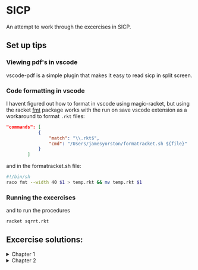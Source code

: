 # SICP

An attempt to work through the excercises in SICP.

## Set up tips

### **Viewing pdf's in vscode**

vscode-pdf is a simple plugin that makes it easy to read sicp in split screen.

### **Code formatting in vscode**

I havent figured out how to format in vscode using magic-racket, but using the racket [fmt](https://pkgs.racket-lang.org/package/fmt) package works with the run on save vscode extension as a workaround to format `.rkt` files:

```json
"commands": [
            {
                "match": "\\.rkt$",
                "cmd": "/Users/jamesyorston/formatracket.sh ${file}"
            }
        ]
```

and in the formatracket.sh file:

```bash
#!/bin/sh
raco fmt --width 40 $1 > temp.rkt && mv temp.rkt $1
```

### **Running the excercises**

and to run the procedures

```bash
racket sqrrt.rkt
```

## Excercise solutions:

<details>
  <summary> Chapter 1 </summary>

- [Exercise 1.1: Basics of Lisp/Scheme Expressions](Chapter1/exercises/ex1-1.md)
- [Exercise 1.2: Complex Expressions and Operator Precedence](Chapter1/exercises/ex1-2.md)
- [Exercise 1.3: Defining and Calling Simple Functions](Chapter1/exercises/ex1-3.md)
- [Exercise 1.4: Understanding Control Flow and Conditionals](Chapter1/exercises/ex1-4.md)
- [Exercise 1.5: Exploring Evaluation Strategies: Applicative vs. Normal Order](Chapter1/exercises/ex1-5.md)
- [Exercise 1.6: Understanding Recursive Procedures](Chapter1/exercises/ex1-6.md)
- [Exercise 1.7: Improving Algorithms: Square Root Approximation](Chapter1/exercises/ex1-7.md)
- [Exercise 1.8: Implementing Newton's Method for Cube Roots](Chapter1/exercises/ex1-8.md)
- [Exercise 1.9: Recursive vs. Iterative Process in Function Definitions](Chapter1/exercises/ex1-9.md)
- [Exercise 1.10: Analyzing Recursive Functions and Computational Complexity](Chapter1/exercises/ex1-10.md)
- [Exercise 1.11: Writing Recursive and Iterative Functions for Series](Chapter1/exercises/ex1-11.md)
- [Exercise 1.12: Implementing the Pascal's Triangle](Chapter1/exercises/ex1-12.md)
- [Exercise 1.13: Proving Properties of Recursive Sequences: Fibonacci Sequence](Chapter1/exercises/ex1-13.md)
- [Exercise 1.14: Analyzing the "count-change" Procedure](Chapter1/exercises/ex1-14.md)
- [Exercise 1.15: Approximating the Cube Root](Chapter1/exercises/ex1-15.md)
- [Exercise 1.16: Improving the Approximation of the Square Root](Chapter1/exercises/ex1-16.md)
- [Exercise 1.17: Expanding the Exponentiation Function](Chapter1/exercises/ex1-17.md)
- [Exercise 1.18: Logarithmic iterative multiplication procedure](Chapter1/exercises/ex1-18.md)
- [Exercise 1.19: Algorithm to compute the Fibonacci numbers using an iterative process efficiently](Chapter1/exercises/ex1-19.md)
- [Exercise 1.20: The Impact of Evaluation Strategies on Procedure Efficiency](Chapter1/exercises/ex1-20.md)
- [Exercise 1.21: Find the smallest divisor](Chapter1/exercises/ex1-21.md)
- [Exercise 1.22: Use the smallest-divisor procedure to find the smallest divisors](Chapter1/exercises/ex1-22.md)
- [Exercise 1.23: Optimise the smallest-divisor procedure](Chapter1/exercises/ex1-23.md)
- [Exercise 1.24: The Fermat Test](Chapter1/exercises/ex1-24.md)
- [Exercise 1.25: `expmod` using `fast-expt` and large intermediataries](Chapter1/exercises/ex1-25.md)
- [Exercise 1.26: Linear and logarithmic procedures](Chapter1/exercises/ex1-26.md)
- [Exercise 1.27: Carmichael numbers](Chapter1/exercises/ex1-27.md)
- [Exercise 1.28: Miller-rabin test for primality](Chapter1/exercises/ex1-28.md)
- [Exercise 1.29: Simpsons Rule](Chapter1/exercises/ex1-29.md)
- [Exercise 1.30: Iterative recursion for numerical integration](Chapter1/exercises/ex1-30.md)
- [Exercise 1.31: Iterative and recursive product procedures](Chapter1/exercises/ex1-31.md)
- [Exercise 1.32: Create recursive and iterative general accumulate procedure](Chapter1/exercises/ex1-32.md)
- [Exercise 1.33: Adding conditionals to the iterative general accumulate procedures](Chapter1/exercises/ex1-33.md)
- [Exercise 1.34: Constructing Procedures Using Lambda](Chapter1/exercises/ex1-34.md)
- [Exercise 1.35: Golden Ratio fixed point procedure](Chapter1/exercises/ex1-35.md)
- [Exercise 1.36: Using the fixed point procedure with logarithms](Chapter1/exercises/ex1-36.md)
- [Exercise 1.37: Infinite continued fractions with let](Chapter1/exercises/ex1-37.md)
- [Exercise 1.38: Euler's Continued Fraction Expansion](Chapter1/exercises/ex1-38.md)
- [Exercise 1.39: Lamberts tangent function](Chapter1/exercises/ex1-39.md)
- [Exercise 1.40: Cubic producure with newtons method](Chapter1/exercises/ex1-40.md)
- [Exercise 1.41: Double procedure to apply a procedure twice](Chapter1/exercises/ex1-41.md)
- [Exercise 1.42: Compose function for simple composition](Chapter1/exercises/ex1-42.md)
- [Exercise 1.43: Repeated functional composition](Chapter1/exercises/ex1-43.md)
- [Exercise 1.44: N-Fold Smoothing of a Function](Chapter1/exercises/ex1-44.md)
- [Exercise 1.45: Finding nth Roots with Fixed-Point Iteration and Average Damping](Chapter1/exercises/ex1-45.md)
- [Exercise 1.46: Iterative improvement function](Chapter1/exercises/ex1-46.md)

</details>

<details>
  <summary> Chapter 2 </summary>

- [Exercise 2.1: Make a rational constructor](Chapter2/exercises/ex2-1.md)
- [Exercise 2.2: Calculating Midpoint of a Segment in Scheme](Chapter2/exercises/ex2-2.md)
- [Exercise 2.3: Create rectangles](Chapter2/exercises/ex2-3.md)
- [Exercise 2.4: Alternative CDR and CAR functions](Chapter2/exercises/ex2-4.md)
- [Exercise 2.5: Cons, Car and CDR functions for $2^{a}3^{b}$ ](Chapter2/exercises/ex2-5.md)
- [Exercise 2.6: Defining one and two using _church calculus_ ](Chapter2/exercises/ex2-6.md)
- [Exercise 2.7: Define upper and lower bound selectors](Chapter2/exercises/ex2-7.md)
- [Exercise 2.8: Define a procedure to calculate the difference between two `intervals`](Chapter2/exercises/ex2-8.md)
- [Exercise 2.9: width of `intervals`](Chapter2/exercises/ex2-9.md)
- [Exercise 2.10: Divide by zero error handling for interval division](Chapter2/exercises/ex2-10.md)
- [Exercise 2.11: Testing different scenarios for `mul-interval`](Chapter2/exercises/ex2-11.md)
- [Exercise 2.12: `make-center-percent` interval constructor](Chapter2/exercises/ex2-12.md)
- [Exercise 2.13: Approximate percentage tolerance of the product of two intervals](Chapter2/exercises/ex2-13.md)
- [Exercise 2.14: Investigating the ambiguity of interval arithmetic](Chapter2/exercises/ex2-14.md)
- [Exercise 2.15: Analyzing the Precision of Equivalent Algebraic Expressions in Interval Arithmetic ](Chapter2/exercises/ex2-15.md)
- [Exercise 2.16: Challenges and Limitations of Interval Arithmetic](Chapter2/exercises/ex2-16.md)
- [Exercise 2.17: Last pair procedure](Chapter2/exercises/ex2-17.md)
- [Exercise 2.18: List reverse procedure](Chapter2/exercises/ex2-18.md)
- [Exercise 2.19: modifying the count-change procedure to handle currency denominations](Chapter2/exercises/ex2-19.md)
- [Exercise 2.20: Using dot-tail notation with procedures](Chapter2/exercises/ex2-20.md)
- [Exercise 2.21: Using map to square a list of integers](Chapter2/exercises/ex2-21.md)
- [Exercise 2.22: List construction with iteration](Chapter2/exercises/ex2-22.md)
- [Exercise 2.23: `for-each` procedure](Chapter2/exercises/ex2-23.md)
- [Exercise 2.24: Representing lists of lists](Chapter2/exercises/ex2-24.md)

</details>
